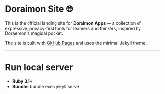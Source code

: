 # Doraimon Site 🌐

This is the official landing site for **Doraimon Apps** — a collection of expressive, privacy-first tools for learners and thinkers, inspired by Doraemon's magical pocket.

The site is built with [GitHub Pages](https://pages.github.com/) and uses the minimal Jekyll theme.

---

# Run local server
- **Ruby 3.1+** 
- **Bundler** 
bundle exec jekyll serve